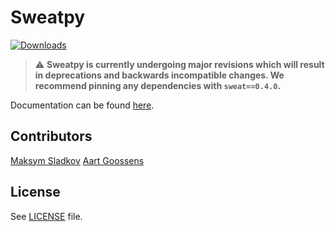 # Sweatpy

[![Downloads](https://pepy.tech/badge/sweat)](https://pepy.tech/project/sweat)

> :warning: **Sweatpy is currently undergoing major revisions which will result in deprecations and backwards incompatible changes. We recommend pinning any dependencies with `sweat==0.4.0`.**

Documentation can be found [here](https://sweatpy.gssns.io).

## Contributors
[Maksym Sladkov](https://github.com/sladkovm)
[Aart Goossens](https://github.com/AartGoossens)

## License
See [LICENSE](LICENSE) file.
